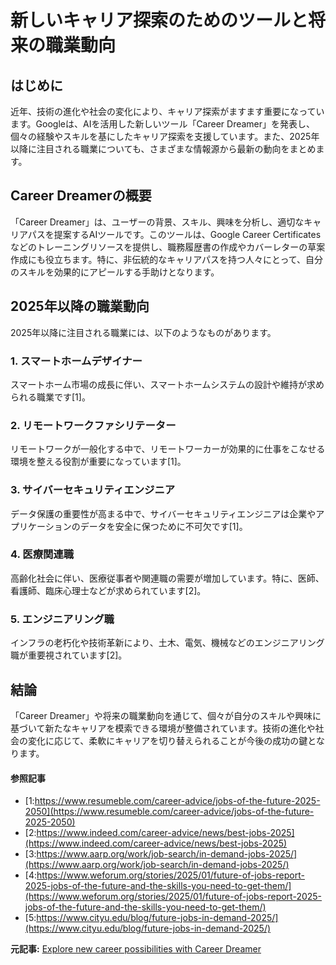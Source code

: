 # 新しいキャリア探索のためのツールと将来の職業動向

## はじめに

近年、技術の進化や社会の変化により、キャリア探索がますます重要になっています。Googleは、AIを活用した新しいツール「Career Dreamer」を発表し、個々の経験やスキルを基にしたキャリア探索を支援しています。また、2025年以降に注目される職業についても、さまざまな情報源から最新の動向をまとめます。

## Career Dreamerの概要

「Career Dreamer」は、ユーザーの背景、スキル、興味を分析し、適切なキャリアパスを提案するAIツールです。このツールは、Google Career Certificatesなどのトレーニングリソースを提供し、職務履歴書の作成やカバーレターの草案作成にも役立ちます。特に、非伝統的なキャリアパスを持つ人々にとって、自分のスキルを効果的にアピールする手助けとなります。

## 2025年以降の職業動向

2025年以降に注目される職業には、以下のようなものがあります。

### 1. **スマートホームデザイナー**
スマートホーム市場の成長に伴い、スマートホームシステムの設計や維持が求められる職業です[1]。

### 2. **リモートワークファシリテーター**
リモートワークが一般化する中で、リモートワーカーが効果的に仕事をこなせる環境を整える役割が重要になっています[1]。

### 3. **サイバーセキュリティエンジニア**
データ保護の重要性が高まる中で、サイバーセキュリティエンジニアは企業やアプリケーションのデータを安全に保つために不可欠です[1]。

### 4. **医療関連職**
高齢化社会に伴い、医療従事者や関連職の需要が増加しています。特に、医師、看護師、臨床心理士などが求められています[2]。

### 5. **エンジニアリング職**
インフラの老朽化や技術革新により、土木、電気、機械などのエンジニアリング職が重要視されています[2]。

## 結論

「Career Dreamer」や将来の職業動向を通じて、個々が自分のスキルや興味に基づいて新たなキャリアを模索できる環境が整備されています。技術の進化や社会の変化に応じて、柔軟にキャリアを切り替えられることが今後の成功の鍵となります。

#### 参照記事
- [1:https://www.resumeble.com/career-advice/jobs-of-the-future-2025-2050](https://www.resumeble.com/career-advice/jobs-of-the-future-2025-2050)
- [2:https://www.indeed.com/career-advice/news/best-jobs-2025](https://www.indeed.com/career-advice/news/best-jobs-2025)
- [3:https://www.aarp.org/work/job-search/in-demand-jobs-2025/](https://www.aarp.org/work/job-search/in-demand-jobs-2025/)
- [4:https://www.weforum.org/stories/2025/01/future-of-jobs-report-2025-jobs-of-the-future-and-the-skills-you-need-to-get-them/](https://www.weforum.org/stories/2025/01/future-of-jobs-report-2025-jobs-of-the-future-and-the-skills-you-need-to-get-them/)
- [5:https://www.cityu.edu/blog/future-jobs-in-demand-2025/](https://www.cityu.edu/blog/future-jobs-in-demand-2025/)


**元記事:** [Explore new career possibilities with Career Dreamer](https://blog.google/outreach-initiatives/grow-with-google/a-new-experiment-to-help-people-explore-more-career-possibilities/)